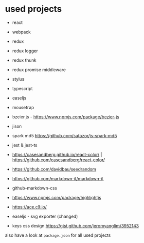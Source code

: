 # used projects

- react
- webpack
- redux
- redux logger
- redux thunk
- redux promise middleware
- stylus
- typescript
- easeljs
- mousetrap
- bzeier.js - https://www.npmjs.com/package/bezier-js
- jison
- spark md5 https://github.com/satazor/js-spark-md5
- jest & jest-ts
- https://casesandberg.github.io/react-color/ | https://github.com/casesandberg/react-color/
- https://github.com/davidbau/seedrandom
- https://github.com/markdown-it/markdown-it
- github-markdown-css
- https://www.npmjs.com/package/highlightjs
- https://ace.c9.io/
- easeljs - svg exporter (changed)


- keys css design https://gist.github.com/jeromyanglim/3952143

also have a look at `package.json` for all used projects
